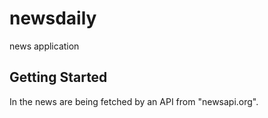 # newsdaily

news application

## Getting Started

In the news are being fetched by an API from "newsapi.org".

